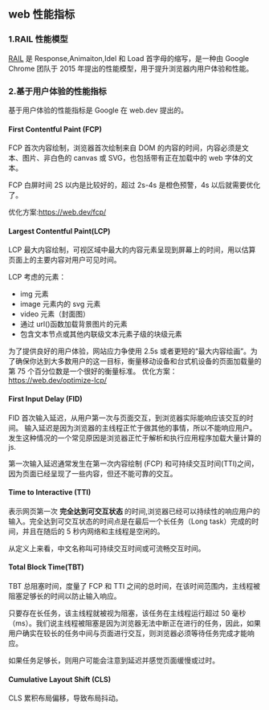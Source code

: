 ## web 性能指标

### 1.RAIL 性能模型

[RAIL](https://web.dev/rail/) 是 Response,Animaiton,Idel 和 Load 首字母的缩写，是一种由 Google Chrome 团队于 2015 年提出的性能模型，用于提升浏览器内用户体验和性能。

### 2.基于用户体验的性能指标

基于用户体验的性能指标是 Google 在 web.dev 提出的。

#### First Contentful Paint (FCP)

FCP 首次内容绘制，浏览器首次绘制来自 DOM 的内容的时间，内容必须是文本、图片、非白色的 canvas 或 SVG，也包括带有正在加载中的 web 字体的文本。

FCP 白屏时间 2S 以内是比较好的，超过 2s-4s 是橙色预警，4s 以后就需要优化了。

优化方案:https://web.dev/fcp/

#### Largest Contentful Paint(LCP)

LCP 最大内容绘制，可视区域中最大的内容元素呈现到屏幕上的时间，用以估算页面上的主要内容对用户可见时间。

LCP 考虑的元素：

- img 元素
- image 元素内的 svg 元素
- video 元素（封面图）
- 通过 url()函数加载背景图片的元素
- 包含文本节点或其他内联级文本元素子级的块级元素

为了提供良好的用户体验，网站应力争使用 2.5s 或者更短的“最大内容绘画”。为了确保你达到大多数用户的这一目标，衡量移动设备和台式机设备的页面加载量的第 75 个百分位数是一个很好的衡量标准。
优化方案：https://web.dev/optimize-lcp/

#### First Input Delay (FID)

FID 首次输入延迟，从用户第一次与页面交互，到浏览器实际能响应该交互的时间。
输入延迟是因为浏览器的主线程正忙于做其他的事情，所以不能响应用户。发生这种情况的一个常见原因是浏览器正忙于解析和执行应用程序加载大量计算的 js.

第一次输入延迟通常发生在第一次内容绘制 (FCP) 和可持续交互时间(TTI)之间，因为页面已经呈现了一些内容，但还不能可靠的交互。

#### Time to Interactive (TTI)

表示网页第一次 <b>完全达到可交互状态 </b>的时间,浏览器已经可以持续性的响应用户的输入。完全达到可交互状态的时间点是在最后一个长任务（Long task）完成的时间，并且在随后的 5 秒内网络和主线程是空闲的。

从定义上来看，中文名称叫可持续交互时间或可流畅交互时间。

#### Total Block Time(TBT)

TBT 总阻塞时间，度量了 FCP 和 TTI 之间的总时间，在该时间范围内，主线程被阻塞足够长的时间以防止输入响应。

只要存在长任务，该主线程就被视为阻塞，该任务在主线程运行超过 50 毫秒（ms）。我们说主线程被阻塞是因为浏览器无法中断正在进行的任务，因此，如果用户确实在较长的任务中间与页面进行交互，则浏览器必须等待任务完成才能响应。

如果任务足够长，则用户可能会注意到延迟并感觉页面缓慢或过时。

#### Cumulative Layout Shift (CLS)

CLS 累积布局偏移，导致布局抖动。
